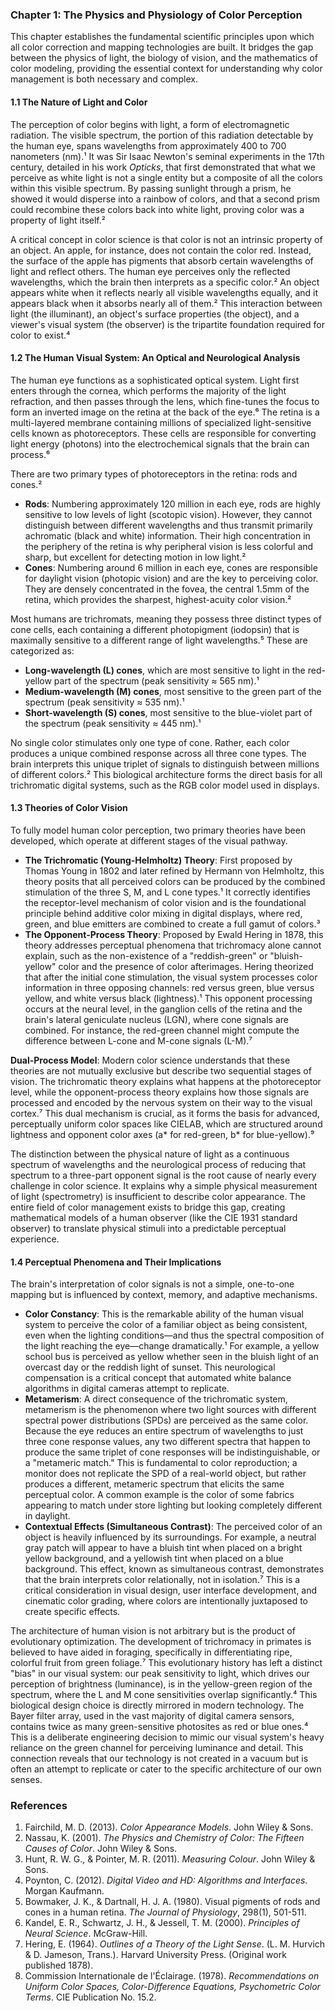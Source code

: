 ### Chapter 1: The Physics and Physiology of Color Perception
This chapter establishes the fundamental scientific principles upon which all color correction and mapping technologies are built. It bridges the gap between the physics of light, the biology of vision, and the mathematics of color modeling, providing the essential context for understanding why color management is both necessary and complex.

#### 1.1 The Nature of Light and Color
The perception of color begins with light, a form of electromagnetic radiation. The visible spectrum, the portion of this radiation detectable by the human eye, spans wavelengths from approximately 400 to 700 nanometers (nm).¹ It was Sir Isaac Newton's seminal experiments in the 17th century, detailed in his work *Opticks*, that first demonstrated that what we perceive as white light is not a single entity but a composite of all the colors within this visible spectrum. By passing sunlight through a prism, he showed it would disperse into a rainbow of colors, and that a second prism could recombine these colors back into white light, proving color was a property of light itself.²

A critical concept in color science is that color is not an intrinsic property of an object. An apple, for instance, does not contain the color red. Instead, the surface of the apple has pigments that absorb certain wavelengths of light and reflect others. The human eye perceives only the reflected wavelengths, which the brain then interprets as a specific color.² An object appears white when it reflects nearly all visible wavelengths equally, and it appears black when it absorbs nearly all of them.² This interaction between light (the illuminant), an object's surface properties (the object), and a viewer's visual system (the observer) is the tripartite foundation required for color to exist.⁴

#### 1.2 The Human Visual System: An Optical and Neurological Analysis
The human eye functions as a sophisticated optical system. Light first enters through the cornea, which performs the majority of the light refraction, and then passes through the lens, which fine-tunes the focus to form an inverted image on the retina at the back of the eye.⁶ The retina is a multi-layered membrane containing millions of specialized light-sensitive cells known as photoreceptors. These cells are responsible for converting light energy (photons) into the electrochemical signals that the brain can process.⁶

There are two primary types of photoreceptors in the retina: rods and cones.²

*   **Rods**: Numbering approximately 120 million in each eye, rods are highly sensitive to low levels of light (scotopic vision). However, they cannot distinguish between different wavelengths and thus transmit primarily achromatic (black and white) information. Their high concentration in the periphery of the retina is why peripheral vision is less colorful and sharp, but excellent for detecting motion in low light.²
*   **Cones**: Numbering around 6 million in each eye, cones are responsible for daylight vision (photopic vision) and are the key to perceiving color. They are densely concentrated in the fovea, the central 1.5mm of the retina, which provides the sharpest, highest-acuity color vision.²

Most humans are trichromats, meaning they possess three distinct types of cone cells, each containing a different photopigment (iodopsin) that is maximally sensitive to a different range of light wavelengths.⁵ These are categorized as:

*   **Long-wavelength (L) cones**, which are most sensitive to light in the red-yellow part of the spectrum (peak sensitivity ≈ 565 nm).¹
*   **Medium-wavelength (M) cones**, most sensitive to the green part of the spectrum (peak sensitivity ≈ 535 nm).¹
*   **Short-wavelength (S) cones**, most sensitive to the blue-violet part of the spectrum (peak sensitivity ≈ 445 nm).¹

No single color stimulates only one type of cone. Rather, each color produces a unique combined response across all three cone types. The brain interprets this unique triplet of signals to distinguish between millions of different colors.² This biological architecture forms the direct basis for all trichromatic digital systems, such as the RGB color model used in displays.

#### 1.3 Theories of Color Vision
To fully model human color perception, two primary theories have been developed, which operate at different stages of the visual pathway.

*   **The Trichromatic (Young-Helmholtz) Theory**: First proposed by Thomas Young in 1802 and later refined by Hermann von Helmholtz, this theory posits that all perceived colors can be produced by the combined stimulation of the three S, M, and L cone types.¹ It correctly identifies the receptor-level mechanism of color vision and is the foundational principle behind additive color mixing in digital displays, where red, green, and blue emitters are combined to create a full gamut of colors.³
*   **The Opponent-Process Theory**: Proposed by Ewald Hering in 1878, this theory addresses perceptual phenomena that trichromacy alone cannot explain, such as the non-existence of a "reddish-green" or "bluish-yellow" color and the presence of color afterimages. Hering theorized that after the initial cone stimulation, the visual system processes color information in three opposing channels: red versus green, blue versus yellow, and white versus black (lightness).¹ This opponent processing occurs at the neural level, in the ganglion cells of the retina and the brain's lateral geniculate nucleus (LGN), where cone signals are combined. For instance, the red-green channel might compute the difference between L-cone and M-cone signals (L-M).⁷

**Dual-Process Model**: Modern color science understands that these theories are not mutually exclusive but describe two sequential stages of vision. The trichromatic theory explains what happens at the photoreceptor level, while the opponent-process theory explains how those signals are processed and encoded by the nervous system on their way to the visual cortex.⁷ This dual mechanism is crucial, as it forms the basis for advanced, perceptually uniform color spaces like CIELAB, which are structured around lightness and opponent color axes (a* for red-green, b* for blue-yellow).⁹

The distinction between the physical nature of light as a continuous spectrum of wavelengths and the neurological process of reducing that spectrum to a three-part opponent signal is the root cause of nearly every challenge in color science. It explains why a simple physical measurement of light (spectrometry) is insufficient to describe color appearance. The entire field of color management exists to bridge this gap, creating mathematical models of a human observer (like the CIE 1931 standard observer) to translate physical stimuli into a predictable perceptual experience.

#### 1.4 Perceptual Phenomena and Their Implications
The brain's interpretation of color signals is not a simple, one-to-one mapping but is influenced by context, memory, and adaptive mechanisms.

*   **Color Constancy**: This is the remarkable ability of the human visual system to perceive the color of a familiar object as being consistent, even when the lighting conditions—and thus the spectral composition of the light reaching the eye—change dramatically.¹ For example, a yellow school bus is perceived as yellow whether seen in the bluish light of an overcast day or the reddish light of sunset. This neurological compensation is a critical concept that automated white balance algorithms in digital cameras attempt to replicate.
*   **Metamerism**: A direct consequence of the trichromatic system, metamerism is the phenomenon where two light sources with different spectral power distributions (SPDs) are perceived as the same color. Because the eye reduces an entire spectrum of wavelengths to just three cone response values, any two different spectra that happen to produce the same triplet of cone responses will be indistinguishable, or a "metameric match." This is fundamental to color reproduction; a monitor does not replicate the SPD of a real-world object, but rather produces a different, metameric spectrum that elicits the same perceptual color. A common example is the color of some fabrics appearing to match under store lighting but looking completely different in daylight.
*   **Contextual Effects (Simultaneous Contrast)**: The perceived color of an object is heavily influenced by its surroundings. For example, a neutral gray patch will appear to have a bluish tint when placed on a bright yellow background, and a yellowish tint when placed on a blue background. This effect, known as simultaneous contrast, demonstrates that the brain interprets color relationally, not in isolation.⁷ This is a critical consideration in visual design, user interface development, and cinematic color grading, where colors are intentionally juxtaposed to create specific effects.

The architecture of human vision is not arbitrary but is the product of evolutionary optimization. The development of trichromacy in primates is believed to have aided in foraging, specifically in differentiating ripe, colorful fruit from green foliage.⁷ This evolutionary history has left a distinct "bias" in our visual system: our peak sensitivity to light, which drives our perception of brightness (luminance), is in the yellow-green region of the spectrum, where the L and M cone sensitivities overlap significantly.⁴ This biological design choice is directly mirrored in modern technology. The Bayer filter array, used in the vast majority of digital camera sensors, contains twice as many green-sensitive photosites as red or blue ones.⁴ This is a deliberate engineering decision to mimic our visual system's heavy reliance on the green channel for perceiving luminance and detail. This connection reveals that our technology is not created in a vacuum but is often an attempt to replicate or cater to the specific architecture of our own senses.

### References
1. Fairchild, M. D. (2013). *Color Appearance Models*. John Wiley & Sons.
2. Nassau, K. (2001). *The Physics and Chemistry of Color: The Fifteen Causes of Color*. John Wiley & Sons.
3. Hunt, R. W. G., & Pointer, M. R. (2011). *Measuring Colour*. John Wiley & Sons.
4. Poynton, C. (2012). *Digital Video and HD: Algorithms and Interfaces*. Morgan Kaufmann.
5. Bowmaker, J. K., & Dartnall, H. J. A. (1980). Visual pigments of rods and cones in a human retina. *The Journal of Physiology*, 298(1), 501-511.
6. Kandel, E. R., Schwartz, J. H., & Jessell, T. M. (2000). *Principles of Neural Science*. McGraw-Hill.
7. Hering, E. (1964). *Outlines of a Theory of the Light Sense*. (L. M. Hurvich & D. Jameson, Trans.). Harvard University Press. (Original work published 1878).
9. Commission Internationale de l'Éclairage. (1978). *Recommendations on Uniform Color Spaces, Color-Difference Equations, Psychometric Color Terms*. CIE Publication No. 15.2.
